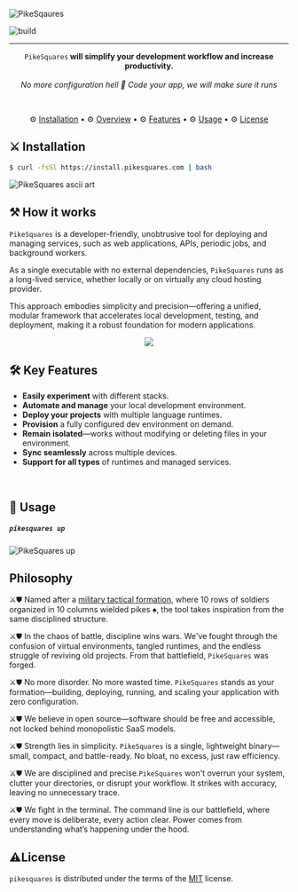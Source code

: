 
![PikeSqaures](https://diagrams.pikesquares.com/psq-banner.png)

![build](https://github.com/EloquentBits/pikesquares/actions/workflows/build.yml/badge.svg)

-----

<p align="center">
   <code>PikeSquares</code><strong> will simplify your development workflow and increase productivity.</strong>
  <br><br>
  <em>No more configuration hell 👹 Code your app, we will make sure it runs</em>
</p>

<br>
<p align="center">
  ⚙ <a href="#installation">Installation</a> •  
  ⚙ <a href="#overview">Overview</a> •  
  ⚙ <a href="#features">Features</a> •  
  ⚙ <a href="#usage">Usage</a> •  
  ⚙ <a href="#license">License</a>
</p>

## ⚔ Installation

```bash 
$ curl -fsSl https://install.pikesquares.com | bash
```
![PikeSquares ascii art](https://diagrams.pikesquares.com/asciinema/psq-asciiart.jpg)

## ⚒ How it works

`PikeSquares` is a developer-friendly, unobtrusive tool for deploying and managing services, such as web applications, APIs, periodic jobs, and background workers.

As a single executable with no external dependencies, `PikeSquares` runs as a long-lived service, whether locally or on virtually any cloud hosting provider.

This approach embodies simplicity and precision—offering a unified, modular framework that accelerates local development, testing, and deployment, making it a robust foundation for modern applications.


<p align="center"><img src = "https://diagrams.pikesquares.com/block-diagram-01.jpg"></p>

## 🛠 Key Features

* **Easily experiment** with different stacks.
* **Automate and manage** your local development environment.
* **Deploy your projects** with multiple language runtimes.
* **Provision** a fully configured dev environment on demand.
* **Remain isolated**—works without modifying or deleting files in your environment.
* **Sync seamlessly** across multiple devices.
* **Support for all types** of runtimes and managed services.
<br>

## 🔨 Usage

##### `pikesquares up`
![PikeSquares up](https://diagrams.pikesquares.com/asciinema/pks_up.gif)

<!-- 
##### `pikesquares --help`
<br>
![PikeSquares help](https://diagrams.pikesquares.com/asciinema/uv.gif)
##### `pikesquares init`
![PikeSquares init](https://diagrams.pikesquares.com/asciinema/init_test.gif)
-->

## Philosophy
⚔︎⛊ Named after a [military tactical formation](https://en.wikipedia.org/wiki/Pike_square), where 10 rows of soldiers organized in 10 columns wielded pikes ♠️, the tool takes inspiration from the same disciplined structure.

⚔︎⛊ In the chaos of battle, discipline wins wars. We've fought through the confusion of virtual environments, tangled runtimes, and the endless struggle of reviving old projects. From that battlefield, `PikeSquares` was forged.

⚔︎⛊  No more disorder. No more wasted time. `PikeSquares` stands as your formation—building, deploying, running, and scaling your application with zero configuration.

⚔︎⛊ We believe in open source—software should be free and accessible, not locked behind monopolistic SaaS models.

⚔︎⛊ Strength lies in simplicity. `PikeSquares` is a single, lightweight binary—small, compact, and battle-ready. No bloat, no excess, just raw efficiency.

⚔︎⛊ We are disciplined and precise.`PikeSquares` won't overrun your system, clutter your directories, or disrupt your workflow. It strikes with accuracy, leaving no unnecessary trace.

⚔︎⛊ We fight in the terminal. The command line is our battlefield, where every move is deliberate, every action clear. Power comes from understanding what’s happening under the hood.

## ⚠️License

`pikesquares` is distributed under the terms of the [MIT](https://spdx.org/licenses/MIT.html) license.









